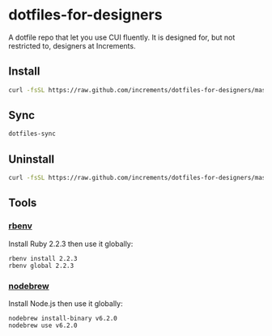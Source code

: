 # dotfiles-for-designers

A dotfile repo that let you use CUI fluently. It is designed for, but not restricted to, designers at Increments.

## Install

```bash
curl -fsSL https://raw.github.com/increments/dotfiles-for-designers/master/script/install.sh | bash
```

## Sync

```bash
dotfiles-sync
```

## Uninstall

```bash
curl -fsSL https://raw.github.com/increments/dotfiles-for-designers/master/script/uninstall.sh | bash
```

## Tools

### [rbenv](https://github.com/rbenv/rbenv)

Install Ruby 2.2.3 then use it globally:

```
rbenv install 2.2.3
rbenv global 2.2.3
```

### [nodebrew](https://github.com/hokaccha/nodebrew)

Install Node.js then use it globally:

```
nodebrew install-binary v6.2.0
nodebrew use v6.2.0
```
